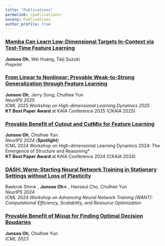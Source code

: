 ```yaml
---
title: "Publications"
permalink: /publications/
excerp: Publications
author_profile: true
---
```

### [Mamba Can Learn Low-Dimensional Targets In-Context via Test-Time Feature Learning](https://arxiv.org/abs/2510.12026)
**Junsoo Oh**, Wei Huang, Taiji Suzuki <br>
*Preprint* <br>

###  [From Linear to Nonlinear: Provable Weak-to-Strong Generalization through Feature Learning](https://arxiv.org/abs/2510.24812)
**Junsoo Oh**, Jerry Song, Chulhee Yun <br> 
*NeurIPS 2025* <br>
*ICML 2025 Workshop on High-dimensional Learning Dynamics 2025* <br>
__KT Best Paper Award__ at KAIA Conference 2025 (CKAIA 2025)
###  [Provable Benefit of Cutout and CutMix for Feature Learning](https://arxiv.org/abs/2410.23672) 
 **Junsoo Oh**, Chulhee Yun <br> 
*NeurIPS 2024 (__Spotlight__)* <br>
ICML 2024 Workshop on High-dimensional Learning Dynamics 2024: The Emergence of Structure and Reasoning* <br>
__KT Best Paper Award__ at KAIA Conference 2024 (CKAIA 2024)
###  [DASH: Warm-Starting Neural Network Training in Stationary Settings without Loss of Plasticity](https://arxiv.org/abs/2410.23495)
Baekrok Shin∗ , **Junsoo Oh**∗ , Hanseul Cho, Chulhee Yun <br>
*NeurIPS 2024* <br>
*ICML 2024 Workshop on Advancing Neural Network Training (WANT): Computational Efficiency, Scalability, and Resource Optimization*
###  [Provable Benefit of Mixup for Finding Optimal Decision Boudaries](https://proceedings.mlr.press/v202/oh23a.html)
**Junsoo Oh**, Chulhee Yun <br>*ICML 2023*

